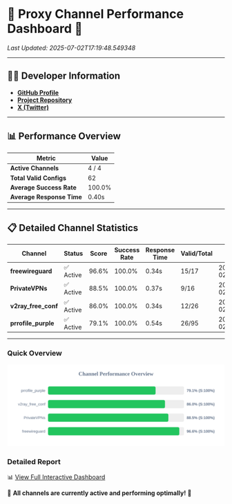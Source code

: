 # 🌟 Proxy Channel Performance Dashboard 🌟

_Last Updated: 2025-07-02T17:19:48.549348_

---

## 👩‍💻 Developer Information

- **[GitHub Profile](https://github.com/4n0nymou3)**  
- **[Project Repository](https://github.com/4n0nymou3/multi-proxy-config-fetcher)**  
- **[X (Twitter)](https://x.com/4n0nymou3)**  

---

## 📊 Performance Overview

| Metric                | Value       |
|-----------------------|-------------|
| **Active Channels**   | 4 / 4       |
| **Total Valid Configs** | 62          |
| **Average Success Rate** | 100.0%      |
| **Average Response Time** | 0.40s       |

---

## 📋 Detailed Channel Statistics

| Channel          | Status     | Score  | Success Rate | Response Time | Valid/Total | Last Success               |
|------------------|------------|--------|--------------|---------------|-------------|----------------------------|
| **freewireguard**  | ✅ Active  | 96.6%  | 100.0% | 0.34s         | 15/17       | 2025-07-02T17:19:48.547422 |
| **PrivateVPNs**  | ✅ Active  | 88.5%  | 100.0% | 0.37s         | 9/16       | 2025-07-02T17:19:48.181794 |
| **v2ray_free_conf**  | ✅ Active  | 86.0%  | 100.0% | 0.34s         | 12/26       | 2025-07-02T17:19:47.776915 |
| **prrofile_purple**  | ✅ Active  | 79.1%  | 100.0% | 0.54s         | 26/95       | 2025-07-02T17:19:47.362675 |

---

### Quick Overview
<div align="center">
  <a href="https://raw.githubusercontent.com/nullluser/NullRepo/refs/heads/main/assets/channel_stats_chart.svg">
    <img src="https://raw.githubusercontent.com/nullluser/NullRepo/refs/heads/main/assets/channel_stats_chart.svg" alt="Source Performance Statistics" width="800">
  </a>
</div>

### Detailed Report
📊 [View Full Interactive Dashboard](https://htmlpreview.github.io/?https://github.com/nullluser/NullRepo/blob/main/assets/performance_report.html)

🎉 **All channels are currently active and performing optimally!** 🎉
